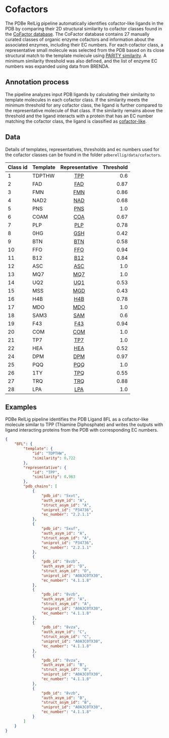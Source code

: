 
# Cofactors

The PDBe RelLig pipeline automatically identifies cofactor-like ligands in the PDB by comparing their 2D structural similarity to cofactor classes found in the [CoFactor database](https://www.ebi.ac.uk/thornton-srv/databases/CoFactor/). The CoFactor database contains 27 manually curated classes of organic enzyme cofactors and information about the associated enzymes, including their EC numbers. For each cofactor class, a representative small molecule was selected from the PDB based on its close structural match to the template molecule using [PARITY similarity](https://doi.org/10.1016/j.str.2018.02.009). A minimum similarity threshold was also defined, and the list of enzyme EC numbers was expanded using data from BRENDA.

## Annotation process

The pipeline analyzes input PDB ligands by calculating their similarity to template molecules in each cofactor class. If the similarity meets the minimum threshold for any cofactor class, the ligand is further compared to the representative molecule of that class. If the similarity remains above the threshold and the ligand interacts with a protein that has an EC number matching the cofactor class, the ligand is classified as [cofactor-like](https://doi.org/10.1093/bioinformatics/btz115).




## Data

Details of templates, representatives, thresholds and ec numbers used for the cofactor classes can be found in the folder ``pdberellig/data/cofactors``.

| Class id     | Template     | Representative | Threshold |
|----------    |----------    |:--------------:|----------:|
|1          |TDPTHW     |[TPP](https://pdbe.org/chem/TDP)             |0.6        |
|2          |FAD        |[FAD](https://pdbe.org/chem/FAD)             |0.87       |
|3          |FMN        |[FMN](https://pdbe.org/chem/FMN)             |0.86       |
|4          |NAD2       |[NAD](https://pdbe.org/chem/NAD)             |0.68       |
|5          |PNS        |[PNS](https://pdbe.org/chem/PNS)             |1.0        |
|6          |COAM       |[COA](https://pdbe.org/chem/COA)             |0.67       |
|7          |PLP        |[PLP](https://pdbe.org/chem/PLP)             |0.78       |
|8          |0HG        |[GSH](https://pdbe.org/chem/GSH)             |0.42       |
|9          |BTN        |[BTN](https://pdbe.org/chem/BTN)             |0.58       |
|10         |FFO        |[FFO](https://pdbe.org/chem/FFO)             |0.94       |
|11         |B12        |[B12](https://pdbe.org/chem/B12)             |0.84       |
|12         |ASC        |[ASC](https://pdbe.org/chem/ASC)             |1.0        |
|13         |MQ7        |[MQ7](https://pdbe.org/chem/MQ7)             |1.0        |
|14         |UQ2        |[UQ1](https://pdbe.org/chem/UQ1)             |0.53       |
|15         |MSS        |[MGD](https://pdbe.org/chem/MGD)             |0.43       |
|16         |H4B        |[H4B](https://pdbe.org/chem/H4B)             |0.78       |
|17         |MDO        |[MDO](https://pdbe.org/chem/MDO)             |1.0        |
|18         |SAM3       |[SAM](https://pdbe.org/chem/SAM)             |0.6        |
|19         |F43        |[F43](https://pdbe.org/chem/F43)             |0.94       |
|20         |COM        |[COM](https://pdbe.org/chem/COM)             |1.0        |
|21         |TP7        |[TP7](https://pdbe.org/chem/TP7)             |1.0        |
|22         |HEA        |[HEA](https://pdbe.org/chem/HEA)             |0.52       |
|24         |DPM        |[DPM](https://pdbe.org/chem/DPM)             |0.97       |
|25         |PQQ        |[PQQ](https://pdbe.org/chem/PQQ)             |1.0        |
|26         |1TY        |[TPQ](https://pdbe.org/chem/TPQ)             |0.55       |
|27         |TRQ        |[TRQ](https://pdbe.org/chem/TRQ)             |0.88       |
|28         |LPA        |[LPA](https://pdbe.org/chem/LPA)             |1.0        |




## Examples

PDBe RelLig pipeline identifies the PDB Ligand 8FL as a cofactor-like molecule similar to TPP (Thiamine Diphosphate) and writes the outputs with ligand interacting proteins from the PDB with corresponding EC numbers.

```json
{
    "8FL": {
        "template": {
            "id": "TDPTHW",
            "similarity": 0.722
        },
        "representative": {
            "id": "TPP",
            "similarity": 0.963
        },
        "pdb_chains": [
            {
                "pdb_id": "5xvt",
                "auth_asym_id": "A",
                "struct_asym_id": "A",
                "uniprot_id": "P34736",
                "ec_number": "2.2.1.1"
            },
            {
                "pdb_id": "5xuf",
                "auth_asym_id": "A",
                "struct_asym_id": "A",
                "uniprot_id": "P34736",
                "ec_number": "2.2.1.1"
            },
            {
                "pdb_id": "8vzb",
                "auth_asym_id": "D",
                "struct_asym_id": "D",
                "uniprot_id": "A0A3C0TX30",
                "ec_number": "4.1.1.8"
            },
            {
                "pdb_id": "8vzb",
                "auth_asym_id": "A",
                "struct_asym_id": "A",
                "uniprot_id": "A0A3C0TX30",
                "ec_number": "4.1.1.8"
            },
            {
                "pdb_id": "8vza",
                "auth_asym_id": "C",
                "struct_asym_id": "C",
                "uniprot_id": "A0A3C0TX30",
                "ec_number": "4.1.1.8"
            },
            {
                "pdb_id": "8vza",
                "auth_asym_id": "B",
                "struct_asym_id": "B",
                "uniprot_id": "A0A3C0TX30",
                "ec_number": "4.1.1.8"
            },
            {
                "pdb_id": "8vzb",
                "auth_asym_id": "B",
                "struct_asym_id": "B",
                "uniprot_id": "A0A3C0TX30",
                "ec_number": "4.1.1.8"
            }
        ]
    }
}

```
